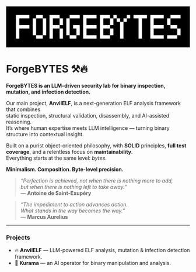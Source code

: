 <p align="center">
  <img src="https://raw.githubusercontent.com/ForgeBYTES/.github/main/profile/logo.png" alt="logo" width="600" />
</p>

# ForgeBYTES ⚒️🔥

**ForgeBYTES is an LLM-driven security lab for binary inspection, mutation, and infection detection.**

Our main project, **AnvilELF**, is a next-generation ELF analysis framework that combines  
static inspection, structural validation, disassembly, and AI-assisted reasoning.  
It’s where human expertise meets LLM intelligence — turning binary structure into contextual insight.

Built on a purist object-oriented philosophy, with **SOLID** principles, **full test coverage**, and a relentless focus on **maintainability**.  
Everything starts at the same level: _bytes_.

**Minimalism. Composition. Byte-level precision.**

> _“Perfection is achieved, not when there is nothing more to add,  
> but when there is nothing left to take away.”_  
> — **Antoine de Saint-Exupéry**

> _“The impediment to action advances action.  
> What stands in the way becomes the way.”_  
> — **Marcus Aurelius**

---

### Projects
- 🔥 **AnvilELF** — LLM-powered ELF analysis, mutation & infection detection framework.
- 🦊 **Kurama** — an AI operator for binary manipulation and analysis.
